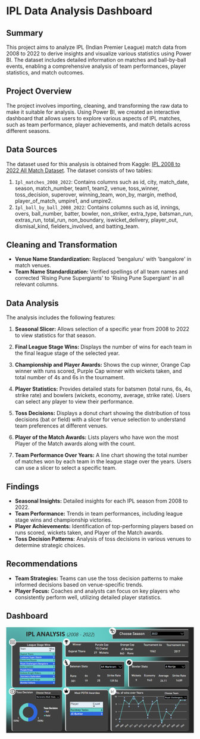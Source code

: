 # IPL Data Analysis Dashboard

## Summary
This project aims to analyze IPL (Indian Premier League) match data from 2008 to 2022 to derive insights and visualize various statistics using Power BI. The dataset includes detailed information on matches and ball-by-ball events, enabling a comprehensive analysis of team performances, player statistics, and match outcomes.

## Project Overview
The project involves importing, cleaning, and transforming the raw data to make it suitable for analysis. Using Power BI, we created an interactive dashboard that allows users to explore various aspects of IPL matches, such as team performance, player achievements, and match details across different seasons.

## Data Sources
The dataset used for this analysis is obtained from Kaggle: [IPL 2008 to 2022 All Match Dataset](https://www.kaggle.com/datasets/vora1011/ipl-2008-to-2021-all-match-dataset). The dataset consists of two tables:

1. `Ipl_matches_2008_2022`: Contains columns such as id, city, match_date, season, match_number, team1, team2, venue, toss_winner, toss_decision, superover, winning_team, won_by, margin, method, player_of_match, umpire1, and umpire2.
2. `Ipl_ball_by_ball_2008_2022`: Contains columns such as id, innings, overs, ball_number, batter, bowler, non_striker, extra_type, batsman_run, extras_run, total_run, non_boundary, iswicket_delivery, player_out, dismisal_kind, fielders_involved, and batting_team.

## Cleaning and Transformation
- **Venue Name Standardization:** Replaced 'bengaluru' with 'bangalore' in match venues.
- **Team Name Standardization:** Verified spellings of all team names and corrected 'Rising Pune Supergiants' to 'Rising Pune Supergiant' in all relevant columns.

## Data Analysis
The analysis includes the following features:

1. **Seasonal Slicer:** Allows selection of a specific year from 2008 to 2022 to view statistics for that season.


2. **Final League Stage Wins:** Displays the number of wins for each team in the final league stage of the selected year.

3. **Championship and Player Awards:** Shows the cup winner, Orange Cap winner with runs scored, Purple Cap winner with wickets taken, and total number of 4s and 6s in the tournament.

4. **Player Statistics:** Provides detailed stats for batsmen (total runs, 6s, 4s, strike rate) and bowlers (wickets, economy, average, strike rate). Users can select any player to view their performance.

5. **Toss Decisions:** Displays a donut chart showing the distribution of toss decisions (bat or field) with a slicer for venue selection to understand team preferences at different venues.

6. **Player of the Match Awards:** Lists players who have won the most Player of the Match awards along with the count.

7. **Team Performance Over Years:** A line chart showing the total number of matches won by each team in the league stage over the years. Users can use a slicer to select a specific team.

## Findings
- **Seasonal Insights:** Detailed insights for each IPL season from 2008 to 2022.
- **Team Performance:** Trends in team performances, including league stage wins and championship victories.
- **Player Achievements:** Identification of top-performing players based on runs scored, wickets taken, and Player of the Match awards.
- **Toss Decision Patterns:** Analysis of toss decisions in various venues to determine strategic choices.

## Recommendations
- **Team Strategies:** Teams can use the toss decision patterns to make informed decisions based on venue-specific trends.
- **Player Focus:** Coaches and analysts can focus on key players who consistently perform well, utilizing detailed player statistics.

## Dashboard
<img src="images/Dashboard.png" alt="Dashboard Screenshot" width="1000"/>